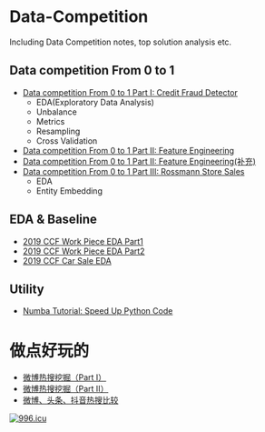 # Data-Competition
Including Data Competition notes, top solution analysis etc.

## Data competition From 0 to 1
- [Data competition From 0 to 1 Part I: Credit Fraud Detector](https://lambda-xmu.club/2018/08/15/Data-competition-From-0-to-1-Part-I/#1-data-competition-introduction)
  - EDA(Exploratory Data Analysis)
  - Unbalance
  - Metrics
  - Resampling
  - Cross Validation
- [Data competition From 0 to 1 Part II: Feature Engineering](https://lambda-xmu.club/2018/08/22/Data-competition-From-0-to-1-Part-II/)
- [Data competition From 0 to 1 Part II: Feature Engineering(补充)](http://lambda-xmu.club/2018/08/31/Data-competition-From-0-to-1-Part-II(%E8%A1%A5%E5%85%85)/)
- [Data competition From 0 to 1 Part III: Rossmann Store Sales](http://lambda-xmu.club/2018/09/21/Data-competition-From-0-to-1-Part-III/)
  - EDA
  - Entity Embedding

## EDA & Baseline
- [2019 CCF Work Piece EDA Part1](http://lambda-xmu.club/2018/08/25/2019CCF-Work-Piece-EDA/)
- [2019 CCF Work Piece EDA Part2](http://lambda-xmu.club/2018/09/04/2019CCF-Work-Piece-EDA-Part2/)
- [2019 CCF Car Sale EDA](http://lambda-xmu.club/2018/08/27/2019CCF-Car-Sales-EDA/)


## Utility
- [Numba Tutorial: Speed Up Python Code](http://lambda-xmu.club/2018/08/20/Speed-Up-Python-Code/)


# 做点好玩的
- [微博热搜挖掘（Part I）](http://lambda-xmu.club/2018/09/11/%E5%BE%AE%E5%8D%9A%E7%83%AD%E6%90%9C%E6%8C%96%E6%8E%98-Part-I/)
- [微博热搜挖掘（Part II）](https://lambda-xmu.club/2018/09/14/%E5%BE%AE%E5%8D%9A%E7%83%AD%E6%90%9C%E6%8C%96%E6%8E%98-Part-II/)
- [微博、头条、抖音热搜比较](http://lambda-xmu.club/2018/09/16/%E5%BE%AE%E5%8D%9A-%E5%A4%B4%E6%9D%A1-%E6%8A%96%E9%9F%B3%E7%83%AD%E6%90%9C%E6%AF%94%E8%BE%83/)

[![996.icu](https://img.shields.io/badge/link-996.icu-red.svg)](https://996.icu)
